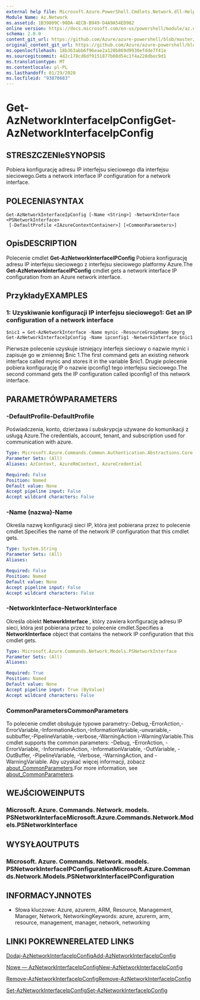 ```yaml
---
external help file: Microsoft.Azure.PowerShell.Cmdlets.Network.dll-Help.xml
Module Name: Az.Network
ms.assetid: 1B39809C-90DA-4ECB-B949-D4A9A54ED982
online version: https://docs.microsoft.com/en-us/powershell/module/az.network/get-aznetworkinterfaceipconfig
schema: 2.0.0
content_git_url: https://github.com/Azure/azure-powershell/blob/master/src/Network/Network/help/Get-AzNetworkInterfaceIpConfig.md
original_content_git_url: https://github.com/Azure/azure-powershell/blob/master/src/Network/Network/help/Get-AzNetworkInterfaceIpConfig.md
ms.openlocfilehash: 18b363abb6f96eae2a128b869d9930efdde7f41e
ms.sourcegitcommit: 4d2c178cd6df9151877b08d54c1f4a228dbec9d1
ms.translationtype: MT
ms.contentlocale: pl-PL
ms.lasthandoff: 01/29/2020
ms.locfileid: "93870683"
---
```

# <span data-ttu-id="91fe0-101">Get-AzNetworkInterfaceIpConfig</span><span class="sxs-lookup"><span data-stu-id="91fe0-101">Get-AzNetworkInterfaceIpConfig</span></span>

## <span data-ttu-id="91fe0-102">STRESZCZENIe</span><span class="sxs-lookup"><span data-stu-id="91fe0-102">SYNOPSIS</span></span>
<span data-ttu-id="91fe0-103">Pobiera konfigurację adresu IP interfejsu sieciowego dla interfejsu sieciowego.</span><span class="sxs-lookup"><span data-stu-id="91fe0-103">Gets a network interface IP configuration for a network interface.</span></span>

## <span data-ttu-id="91fe0-104">POLECENIA</span><span class="sxs-lookup"><span data-stu-id="91fe0-104">SYNTAX</span></span>

```
Get-AzNetworkInterfaceIpConfig [-Name <String>] -NetworkInterface <PSNetworkInterface>
 [-DefaultProfile <IAzureContextContainer>] [<CommonParameters>]
```

## <span data-ttu-id="91fe0-105">Opis</span><span class="sxs-lookup"><span data-stu-id="91fe0-105">DESCRIPTION</span></span>
<span data-ttu-id="91fe0-106">Polecenie cmdlet **Get-AzNetworkInterfaceIPConfig** Pobiera konfigurację adresu IP interfejsu sieciowego z interfejsu sieciowego platformy Azure.</span><span class="sxs-lookup"><span data-stu-id="91fe0-106">The **Get-AzNetworkInterfaceIPConfig** cmdlet gets a network interface IP configuration from an Azure network interface.</span></span>

## <span data-ttu-id="91fe0-107">Przykłady</span><span class="sxs-lookup"><span data-stu-id="91fe0-107">EXAMPLES</span></span>

### <span data-ttu-id="91fe0-108">1: Uzyskiwanie konfiguracji IP interfejsu sieciowego</span><span class="sxs-lookup"><span data-stu-id="91fe0-108">1: Get an IP configuration of a network interface</span></span>
```
$nic1 = Get-AzNetworkInterface -Name mynic -ResourceGroupName $myrg
Get-AzNetworkInterfaceIpConfig -Name ipconfig1 -NetworkInterface $nic1
```

<span data-ttu-id="91fe0-109">Pierwsze polecenie uzyskuje istniejący interfejs sieciowy o nazwie mynic i zapisuje go w zmiennej $nic 1.</span><span class="sxs-lookup"><span data-stu-id="91fe0-109">The first command gets an existing network interface called mynic and stores it in the variable $nic1.</span></span> <span data-ttu-id="91fe0-110">Drugie polecenie pobiera konfigurację IP o nazwie ipconfig1 tego interfejsu sieciowego.</span><span class="sxs-lookup"><span data-stu-id="91fe0-110">The second command gets the IP configuration called ipconfig1 of this network interface.</span></span>
    

## <span data-ttu-id="91fe0-111">PARAMETRÓW</span><span class="sxs-lookup"><span data-stu-id="91fe0-111">PARAMETERS</span></span>

### <span data-ttu-id="91fe0-112">-DefaultProfile</span><span class="sxs-lookup"><span data-stu-id="91fe0-112">-DefaultProfile</span></span>
<span data-ttu-id="91fe0-113">Poświadczenia, konto, dzierżawa i subskrypcja używane do komunikacji z usługą Azure.</span><span class="sxs-lookup"><span data-stu-id="91fe0-113">The credentials, account, tenant, and subscription used for communication with azure.</span></span>

```yaml
Type: Microsoft.Azure.Commands.Common.Authentication.Abstractions.Core.IAzureContextContainer
Parameter Sets: (All)
Aliases: AzContext, AzureRmContext, AzureCredential

Required: False
Position: Named
Default value: None
Accept pipeline input: False
Accept wildcard characters: False
```

### <span data-ttu-id="91fe0-114">-Name (nazwa)</span><span class="sxs-lookup"><span data-stu-id="91fe0-114">-Name</span></span>
<span data-ttu-id="91fe0-115">Określa nazwę konfiguracji sieci IP, która jest pobierana przez to polecenie cmdlet.</span><span class="sxs-lookup"><span data-stu-id="91fe0-115">Specifies the name of the network IP configuration that this cmdlet gets.</span></span>

```yaml
Type: System.String
Parameter Sets: (All)
Aliases:

Required: False
Position: Named
Default value: None
Accept pipeline input: False
Accept wildcard characters: False
```

### <span data-ttu-id="91fe0-116">-NetworkInterface</span><span class="sxs-lookup"><span data-stu-id="91fe0-116">-NetworkInterface</span></span>
<span data-ttu-id="91fe0-117">Określa obiekt **NetworkInterface** , który zawiera konfigurację adresu IP sieci, która jest pobierana przez to polecenie cmdlet.</span><span class="sxs-lookup"><span data-stu-id="91fe0-117">Specifies a **NetworkInterface** object that contains the network IP configuration that this cmdlet gets.</span></span>

```yaml
Type: Microsoft.Azure.Commands.Network.Models.PSNetworkInterface
Parameter Sets: (All)
Aliases:

Required: True
Position: Named
Default value: None
Accept pipeline input: True (ByValue)
Accept wildcard characters: False
```

### <span data-ttu-id="91fe0-118">CommonParameters</span><span class="sxs-lookup"><span data-stu-id="91fe0-118">CommonParameters</span></span>
<span data-ttu-id="91fe0-119">To polecenie cmdlet obsługuje typowe parametry:-Debug,-ErrorAction,-ErrorVariable,-InformationAction,-InformationVariable,-unvariable,-subbuffer,-PipelineVariable,-verbose,-WarningAction i-WarningVariable.</span><span class="sxs-lookup"><span data-stu-id="91fe0-119">This cmdlet supports the common parameters: -Debug, -ErrorAction, -ErrorVariable, -InformationAction, -InformationVariable, -OutVariable, -OutBuffer, -PipelineVariable, -Verbose, -WarningAction, and -WarningVariable.</span></span> <span data-ttu-id="91fe0-120">Aby uzyskać więcej informacji, zobacz [about_CommonParameters](https://go.microsoft.com/fwlink/?LinkID=113216).</span><span class="sxs-lookup"><span data-stu-id="91fe0-120">For more information, see [about_CommonParameters](https://go.microsoft.com/fwlink/?LinkID=113216).</span></span>

## <span data-ttu-id="91fe0-121">WEJŚCIOWE</span><span class="sxs-lookup"><span data-stu-id="91fe0-121">INPUTS</span></span>

### <span data-ttu-id="91fe0-122">Microsoft. Azure. Commands. Network. models. PSNetworkInterface</span><span class="sxs-lookup"><span data-stu-id="91fe0-122">Microsoft.Azure.Commands.Network.Models.PSNetworkInterface</span></span>

## <span data-ttu-id="91fe0-123">WYSYŁA</span><span class="sxs-lookup"><span data-stu-id="91fe0-123">OUTPUTS</span></span>

### <span data-ttu-id="91fe0-124">Microsoft. Azure. Commands. Network. models. PSNetworkInterfaceIPConfiguration</span><span class="sxs-lookup"><span data-stu-id="91fe0-124">Microsoft.Azure.Commands.Network.Models.PSNetworkInterfaceIPConfiguration</span></span>

## <span data-ttu-id="91fe0-125">INFORMACYJN</span><span class="sxs-lookup"><span data-stu-id="91fe0-125">NOTES</span></span>
* <span data-ttu-id="91fe0-126">Słowa kluczowe: Azure, azurerm, ARM, Resource, Management, Manager, Network, Networking</span><span class="sxs-lookup"><span data-stu-id="91fe0-126">Keywords: azure, azurerm, arm, resource, management, manager, network, networking</span></span>

## <span data-ttu-id="91fe0-127">LINKI POKREWNE</span><span class="sxs-lookup"><span data-stu-id="91fe0-127">RELATED LINKS</span></span>

[<span data-ttu-id="91fe0-128">Dodaj-AzNetworkInterfaceIpConfig</span><span class="sxs-lookup"><span data-stu-id="91fe0-128">Add-AzNetworkInterfaceIpConfig</span></span>](./Add-AzNetworkInterfaceIpConfig.md)

[<span data-ttu-id="91fe0-129">Nowe — AzNetworkInterfaceIpConfig</span><span class="sxs-lookup"><span data-stu-id="91fe0-129">New-AzNetworkInterfaceIpConfig</span></span>](./New-AzNetworkInterfaceIpConfig.md)

[<span data-ttu-id="91fe0-130">Remove-AzNetworkInterfaceIpConfig</span><span class="sxs-lookup"><span data-stu-id="91fe0-130">Remove-AzNetworkInterfaceIpConfig</span></span>](./Remove-AzNetworkInterfaceIpConfig.md)

[<span data-ttu-id="91fe0-131">Set-AzNetworkInterfaceIpConfig</span><span class="sxs-lookup"><span data-stu-id="91fe0-131">Set-AzNetworkInterfaceIpConfig</span></span>](./Set-AzNetworkInterfaceIpConfig.md)


